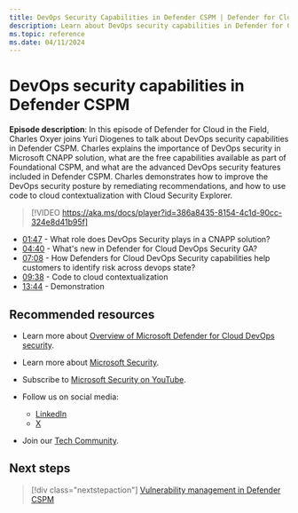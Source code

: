 ```yaml
---
title: DevOps Security Capabilities in Defender CSPM | Defender for Cloud in the field
description: Learn about DevOps security capabilities in Defender for Cloud.
ms.topic: reference
ms.date: 04/11/2024
---
```


# DevOps security capabilities in Defender CSPM

**Episode description**: In this episode of Defender for Cloud in the Field, Charles Oxyer joins Yuri Diogenes to talk about DevOps security capabilities in Defender CSPM. Charles explains the importance of DevOps security in Microsoft CNAPP solution, what are the free capabilities available as part of Foundational CSPM, and what are the advanced DevOps security features included in Defender CSPM. Charles demonstrates how to improve the DevOps security posture by remediating recommendations, and how to use code to cloud contextualization with Cloud Security Explorer.

> [!VIDEO https://aka.ms/docs/player?id=386a8435-8154-4c1d-90cc-324e8d41b95f]

- [01:47](/shows/mdc-in-the-field/devops-security#time=01m54s) - What role does DevOps Security plays in a CNAPP solution?
- [04:40](/shows/mdc-in-the-field/devops-security#time=04m40s) - What's new in Defender for Cloud DevOps Security GA?
- [07:08](/shows/mdc-in-the-field/devops-security#time=07m08s) - How Defenders for Cloud DevOps Security capabilities help customers to identify risk across devops state?
- [09:38](/shows/mdc-in-the-field/devops-security#time=09m38s) - Code to cloud contextualization
- [13:44](/shows/mdc-in-the-field/devops-security#time=13m44s) - Demonstration

## Recommended resources

- Learn more about [Overview of Microsoft Defender for Cloud DevOps security](defender-for-devops-introduction.md).
- Learn more about [Microsoft Security](https://msft.it/6002T9HQY).
- Subscribe to [Microsoft Security on YouTube](https://www.youtube.com/playlist?list=PL3ZTgFEc7LysiX4PfHhdJPR7S8mGO14YS).

- Follow us on social media:

  - [LinkedIn](https://www.linkedin.com/showcase/microsoft-security/)
  - [X](https://x.com/msftsecurity)

- Join our [Tech Community](https://aka.ms/SecurityTechCommunity).

## Next steps

> [!div class="nextstepaction"]
> [Vulnerability management in Defender CSPM](episode-forty-seven.md)
